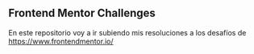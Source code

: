 ## Frontend Mentor Challenges
En este repositorio voy a ir subiendo mis resoluciones a los desafíos de https://www.frontendmentor.io/
